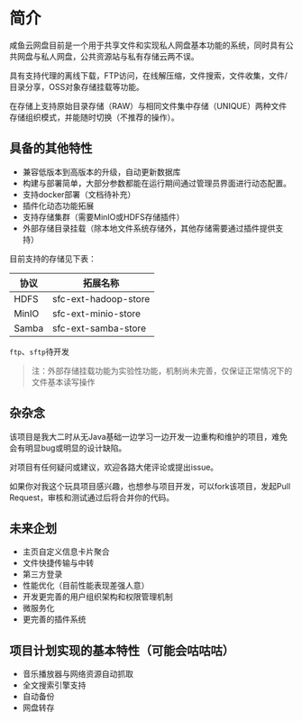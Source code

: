 # 简介

咸鱼云网盘目前是一个用于共享文件和实现私人网盘基本功能的系统，同时具有公共网盘与私人网盘，公共资源站与私有存储云两不误。

具有支持代理的离线下载，FTP访问，在线解压缩，文件搜索，文件收集，文件/目录分享，OSS对象存储挂载等功能。

在存储上支持原始目录存储（RAW）与相同文件集中存储（UNIQUE）两种文件存储组织模式，并能随时切换（不推荐的操作）。

## 具备的其他特性

- 兼容低版本到高版本的升级，自动更新数据库
- 构建与部署简单，大部分参数都能在运行期间通过管理员界面进行动态配置。
- 支持docker部署（文档待补充）
- 插件化动态功能拓展
- 支持存储集群（需要MinIO或HDFS存储插件）
- 外部存储目录挂载（除本地文件系统存储外，其他存储需要通过插件提供支持）

目前支持的存储见下表：
  
| 协议    | 拓展名称                 |
|-------|----------------------|
| HDFS  | sfc-ext-hadoop-store |
| MinIO | sfc-ext-minio-store  |
| Samba | sfc-ext-samba-store  |

`ftp`、`sftp`待开发

> 注：外部存储挂载功能为实验性功能，机制尚未完善，仅保证正常情况下的文件基本读写操作

## 杂杂念

该项目是我大二时从无Java基础一边学习一边开发一边重构和维护的项目，难免会有明显bug或明显的设计缺陷。

对项目有任何疑问或建议，欢迎各路大佬评论或提出issue。

如果你对我这个玩具项目感兴趣，也想参与项目开发，可以fork该项目，发起Pull Request，审核和测试通过后将合并你的代码。


## 未来企划

- 主页自定义信息卡片聚合
- 文件快捷传输与中转
- 第三方登录
- 性能优化（目前性能表现差强人意）
- 开发更完善的用户组织架构和权限管理机制
- 微服务化
- 更完善的插件系统

## 项目计划实现的基本特性（可能会咕咕咕）

- 音乐播放器与网络资源自动抓取
- 全文搜索引擎支持
- 自动备份
- 网盘转存